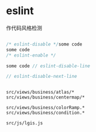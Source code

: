 # eslint

作代码风格检测

```js 关闭段落校验

/* eslint-disable */some code
some code
/* eslint-enable */

```

```js 关闭当前行校验
some code // eslint-disable-line
```

```js 关闭下一行校验
// eslint-disable-next-line
```

```text .eslintignore

src/views/business/atlas/*
src/views/business/centermap/*

src/views/business/colorRamp.*
src/views/business/condition.*

src/js/lgis.js

```
